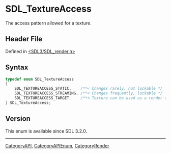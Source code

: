 # SDL_TextureAccess

The access pattern allowed for a texture.

## Header File

Defined in [<SDL3/SDL_render.h>](https://github.com/libsdl-org/SDL/blob/main/include/SDL3/SDL_render.h)

## Syntax

```c
typedef enum SDL_TextureAccess
{
    SDL_TEXTUREACCESS_STATIC,    /**< Changes rarely, not lockable */
    SDL_TEXTUREACCESS_STREAMING, /**< Changes frequently, lockable */
    SDL_TEXTUREACCESS_TARGET     /**< Texture can be used as a render target */
} SDL_TextureAccess;
```

## Version

This enum is available since SDL 3.2.0.

----
[CategoryAPI](CategoryAPI), [CategoryAPIEnum](CategoryAPIEnum), [CategoryRender](CategoryRender)

